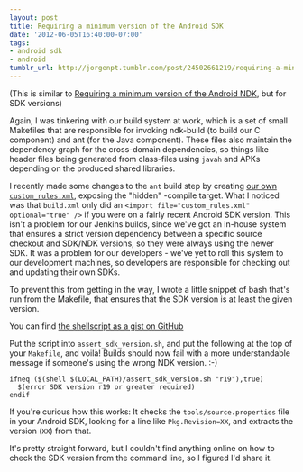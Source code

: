 ```yaml
---
layout: post
title: Requiring a minimum version of the Android SDK
date: '2012-06-05T16:40:00-07:00'
tags:
- android sdk
- android
tumblr_url: http://jorgenpt.tumblr.com/post/24502661219/requiring-a-minimum-version-of-the-android-sdk
---
```


(This is similar to [Requiring a minimum version of the Android NDK](/post/2012/03/02/requiring-a-minimum-version-of-the-android-ndk/), but for SDK versions)

Again, I was tinkering with our build system at work, which is a set of small Makefiles that are responsible for invoking ndk-build (to build our C component) and ant (for the Java component). These files also maintain the dependency graph for the cross-domain dependencies, so things like header files being generated from class-files using `javah` and APKs depending on the produced shared libraries.

I recently made some changes to the `ant` build step by creating [our own `custom_rules.xml`](https://gist.github.com/2878806), exposing the "hidden" -compile target. What I noticed was that `build.xml` only did an `<import file="custom_rules.xml" optional="true" />` if you were on a fairly recent Android SDK version. This isn't a problem for our Jenkins builds, since we've got an in-house system that ensures a strict version dependency between a specific source checkout and SDK/NDK versions, so they were always using the newer SDK. It was a problem for our developers - we've yet to roll this system to our development machines, so developers are responsible for checking out and updating their own SDKs.

To prevent this from getting in the way, I wrote a little snippet of bash that's run from the Makefile, that ensures that the SDK version is at least the given version.

You can find [the shellscript as a gist on GitHub](https://gist.github.com/2878774)

Put the script into `assert_sdk_version.sh`, and put the following at the top of your `Makefile`, and voilà! Builds should now fail with a more understandable message if someone's using the wrong NDK version. :-)

```make Makefile
ifneq ($(shell $(LOCAL_PATH)/assert_sdk_version.sh "r19"),true)
  $(error SDK version r19 or greater required)
endif
```

If you're curious how this works: It checks the `tools/source.properties` file in your Android SDK, looking for a line like `Pkg.Revision=XX`, and extracts the version (`XX`) from that.

It's pretty straight forward, but I couldn't find anything online on how to check the SDK version from the command line, so I figured I'd share it.